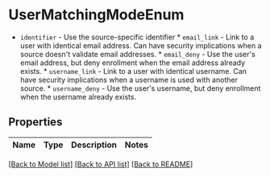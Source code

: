# UserMatchingModeEnum

* `identifier` - Use the source-specific identifier * `email_link` - Link to a user with identical email address. Can have security implications when a source doesn't validate email addresses. * `email_deny` - Use the user's email address, but deny enrollment when the email address already exists. * `username_link` - Link to a user with identical username. Can have security implications when a username is used with another source. * `username_deny` - Use the user's username, but deny enrollment when the username already exists.

## Properties
Name | Type | Description | Notes
------------ | ------------- | ------------- | -------------

[[Back to Model list]](../README.md#documentation-for-models) [[Back to API list]](../README.md#documentation-for-api-endpoints) [[Back to README]](../README.md)


